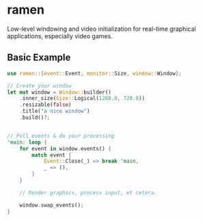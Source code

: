 # ramen

Low-level windowing and video initialization for real-time graphical applications, especially video games.

## Basic Example

```rust
use ramen::{event::Event, monitor::Size, window::Window};

// Create your window
let mut window = Window::builder()
    .inner_size(Size::Logical(1280.0, 720.0))
    .resizable(false)
    .title("a nice window")
    .build()?;


// Poll events & do your processing
'main: loop {
    for event in window.events() {
        match event {
            Event::Close(_) => break 'main,
            _ => (),
        }
    }

    // Render graphics, process input, et cetera.

    window.swap_events();
}
```
